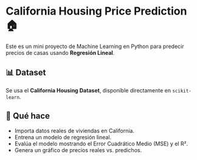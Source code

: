 # California Housing Price Prediction 🏠

Este es un mini proyecto de Machine Learning en Python para predecir precios de casas usando **Regresión Lineal**.

## 📊 Dataset

Se usa el **California Housing Dataset**, disponible directamente en `scikit-learn`.

## 🚀 Qué hace

- Importa datos reales de viviendas en California.
- Entrena un modelo de regresión lineal.
- Evalúa el modelo mostrando el Error Cuadrático Medio (MSE) y el R².
- Genera un gráfico de precios reales vs. predichos.


